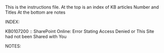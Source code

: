 This is the instructions file. At the top is an index of KB articles Number and Titles
At the bottom are notes

INDEX:

KB0107200 :: SharePoint Online: Error Stating Access Denied or This Site had not been Shared with You

NOTES:
